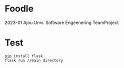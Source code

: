 # Foodle
2023-01 Ajou Univ. Software Engeenering TeamProject

# Test
```
pip install flask
flask run //main directory
```
